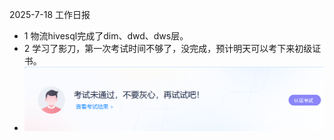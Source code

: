  2025-7-18 工作日报
 * 1 物流hivesql完成了dim、dwd、dws层。
 * 2 学习了影刀，第一次考试时间不够了，没完成，预计明天可以考下来初级证书。
 * ![img.png](imgs/img.png) 